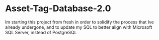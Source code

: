 # Asset-Tag-Database-2.0
Im starting this project from fresh in order to solidify the process that Ive already undergone, and to update my SQL to better align with Microsoft SQL Server, instead of PostgreSQL
